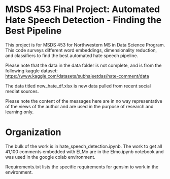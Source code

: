 # MSDS 453 Final Project: Automated Hate Speech Detection - Finding the Best Pipeline

This project is for MSDS 453 for Northwestern MS in Data Science Program. This code surveys different word embeddings, dimensionality reduction, and classifiers to find the best automated hate speech
pipeline. 

Please note that the data in the data folder is not complete, and is from the following kaggle dataset: 
https://www.kaggle.com/datasets/subhajeetdas/hate-comment/data

The data titled new_hate_df.xlsx is new data pulled from recent social mediat sources.

Please note the content of the messages here are in no way representative of the views of the author and are used in the purpose of research and learning only.

# Organization

The bulk of the work is in hate_speech_detection.ipynb. The work to get all 41,100 comments embedded with ELMo are in the Elmo.ipynb notebook and was used in the google colab environment.

Requirements.txt lists the specific requirements for gensim to work in the environment.
